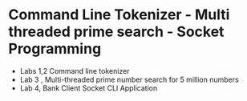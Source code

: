 # Command Line Tokenizer  - Multi threaded prime search - Socket Programming
- Labs 1,2  Command line tokenizer
- Lab 3 , Multi-threaded prime number search for 5 million numbers
- Lab 4,  Bank Client Socket CLI Application

